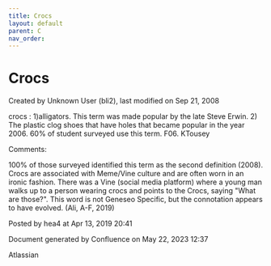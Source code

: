 ```yaml
---
title: Crocs
layout: default
parent: C
nav_order:
---
```


# Crocs

Created by  Unknown User (bli2), last modified on Sep 21, 2008

crocs : 1)alligators. This term was made popular by the late Steve Erwin. 2) The plastic clog shoes that have holes that became popular in the year 2006. 60% of student surveyed use this term. F06. KTousey

Comments:

100% of those surveyed identified this term as the second definition (2008). Crocs are associated with Meme/Vine culture and are often worn in an ironic fashion. There was a Vine (social media platform) where a young man walks up to a person wearing crocs and points to the Crocs, saying &quot;What are those?&quot;. This word is not Geneseo Specific, but the connotation appears to have evolved. (Ali, A-F, 2019)

Posted by hea4 at Apr 13, 2019 20:41

Document generated by Confluence on May 22, 2023 12:37

Atlassian
